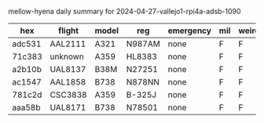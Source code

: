 mellow-hyena daily summary for 2024-04-27-vallejo1-rpi4a-adsb-1090

|hex|flight|model|reg|emergency|mil|weirdo|
|--|--|--|--|--|--|--|
|adc531|AAL2111|A321|N987AM|none|F|F|
|71c383|unknown|A359|HL8383|none|F|F|
|a2b10b|UAL8137|B38M|N27251|none|F|F|
|ac1547|AAL1858|B738|N878NN|none|F|F|
|781c2d|CSC3838|A359|B-325J|none|F|F|
|aaa58b|UAL8171|B738|N78501|none|F|F|
